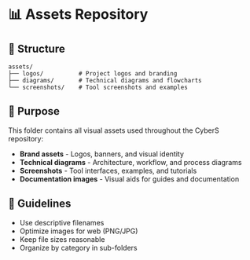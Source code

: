 # 📊 Assets Repository

## 📁 Structure

```
assets/
├── logos/          # Project logos and branding
├── diagrams/       # Technical diagrams and flowcharts
└── screenshots/    # Tool screenshots and examples
```

## 🎯 Purpose

This folder contains all visual assets used throughout the CyberS repository:

- **Brand assets** - Logos, banners, and visual identity
- **Technical diagrams** - Architecture, workflow, and process diagrams
- **Screenshots** - Tool interfaces, examples, and tutorials
- **Documentation images** - Visual aids for guides and documentation

## 📝 Guidelines

- Use descriptive filenames
- Optimize images for web (PNG/JPG)
- Keep file sizes reasonable
- Organize by category in sub-folders
